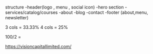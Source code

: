  structure 
 -header(logo , menu , social icon)
 -hero section 
 -services/catalog/courses 
 -about 
 -blog
 -contact 
 -footer (about,menu, newsletter)


3 cols = 33.33%
4 cols = 25%

100/2 = 

https://visioncapitallimited.com/